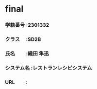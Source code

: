 # final

### 学籍番号   :2301332
### クラス   　:SD2B
### 氏名   　　:織田 隼迅
### システム名 :レストランレシピシステム
### URL    　　:

